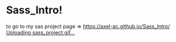 # Sass_Intro!

to go to my sas project page => https://axel-ac.github.io/Sass_Intro/
[Uploading sass_project.gif…]()

